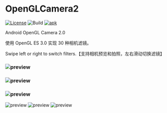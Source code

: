 # OpenGLCamera2
[![License](https://img.shields.io/badge/License-Apache%202.0-blue.svg)](https://github.com/githubhaohao/NDK_OpenGLES_3_0/blob/master/LICENSE.txt)
![Build](https://img.shields.io/badge/build-passing-brightgreen)
[![apk](https://img.shields.io/badge/APK-download-green.svg)](https://github.com/githubhaohao/OpenGLCamera2/raw/master/gif/OpenGLCamera2.apk)

Android OpenGL Camera 2.0 

使用 OpenGL ES 3.0 实现 30 种相机滤镜。

Swipe left or right to switch filters.【支持相机预览和拍照，左右滑动切换滤镜】
### ![preview](https://github.com/githubhaohao/OpenGLCamera2/blob/master/gif/camera2_previewC.gif)
### ![preview](https://github.com/githubhaohao/OpenGLCamera2/blob/master/gif/camera2_previewB.gif)
### ![preview](https://github.com/githubhaohao/OpenGLCamera2/blob/master/gif/camera2_previewA.gif)

![preview](https://github.com/githubhaohao/OpenGLCamera2/blob/master/gif/gost.gif)
![preview](https://github.com/githubhaohao/OpenGLCamera2/blob/master/gif/lut.gif)
![preview](https://github.com/githubhaohao/OpenGLCamera2/blob/master/gif/split.gif)




